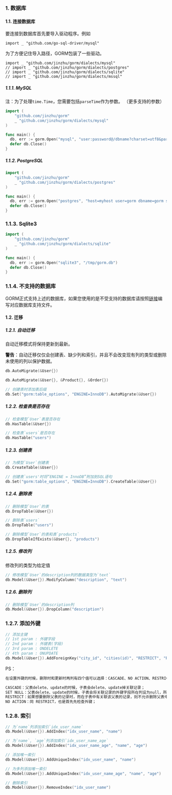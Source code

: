 ### 1. 数据库
#### 1.1. 连接数据库
要连接到数据库首先要导入驱动程序。例如
```
import _ "github.com/go-sql-driver/mysql"
```
为了方便记住导入路径，GORM包装了一些驱动。
```
import _ "github.com/jinzhu/gorm/dialects/mysql"
// import _ "github.com/jinzhu/gorm/dialects/postgres"
// import _ "github.com/jinzhu/gorm/dialects/sqlite"
// import _ "github.com/jinzhu/gorm/dialects/mssql"
```

##### 1.1.1. MySQL
注：为了处理``time.Time``，您需要包括``parseTime``作为参数。 （更多支持的参数）
```go
import (
    "github.com/jinzhu/gorm"
    _ "github.com/jinzhu/gorm/dialects/mysql"
)

func main() {
  db, err := gorm.Open("mysql", "user:password@/dbname?charset=utf8&parseTime=True&loc=Local")
  defer db.Close()
}
```
##### 1.1.2. PostgreSQL
```go
import (
    "github.com/jinzhu/gorm"
    _ "github.com/jinzhu/gorm/dialects/postgres"
)

func main() {
  db, err := gorm.Open("postgres", "host=myhost user=gorm dbname=gorm sslmode=disable password=mypassword")
  defer db.Close()
}
```
### 1.1.3. Sqlite3
```go
import (
    "github.com/jinzhu/gorm"
    _ "github.com/jinzhu/gorm/dialects/sqlite"
)

func main() {
  db, err := gorm.Open("sqlite3", "/tmp/gorm.db")
  defer db.Close()
}
```
### 1.1.4. 不支持的数据库
GORM正式支持上述的数据库，如果您使用的是不受支持的数据库请按照[链接](https://github.com/jinzhu/gorm/blob/master/dialect.go)编写对应数据库支持文件。

#### 1.2. 迁移
##### 1.2.1. 自动迁移
自动迁移模式将保持更新到最新。

**警告**：自动迁移仅仅会创建表、缺少列和索引，并且不会改变现有列的类型或删除未使用的列以保护数据。
```go
db.AutoMigrate(&User{})

db.AutoMigrate(&User{}, &Product{}, &Order{})

// 创建表时添加表后缀
db.Set("gorm:table_options", "ENGINE=InnoDB").AutoMigrate(&User{})
```
##### 1.2.2. 检查表是否存在
```go
// 检查模型`User`表是否存在
db.HasTable(&User{})

// 检查表`users`是否存在
db.HasTable("users")
```
##### 1.2.3. 创建表
```go
// 为模型`User`创建表
db.CreateTable(&User{})

// 创建表`users'时将“ENGINE = InnoDB”附加到SQL语句
db.Set("gorm:table_options", "ENGINE=InnoDB").CreateTable(&User{})
```
##### 1.2.4. 删除表
```go
// 删除模型`User`的表
db.DropTable(&User{})

// 删除表`users`
db.DropTable("users")

// 删除模型`User`的表和表`products`
db.DropTableIfExists(&User{}, "products")
```
##### 1.2.5. 修改列
修改列的类型为给定值
```go
// 修改模型`User`的description列的数据类型为`text`
db.Model(&User{}).ModifyColumn("description", "text")
```
##### 1.2.6. 删除列
```go
// 删除模型`User`的description列
db.Model(&User{}).DropColumn("description")
```
### 1.2.7. 添加外键
```go
// 添加主键
// 1st param : 外键字段
// 2nd param : 外键表(字段)
// 3rd param : ONDELETE
// 4th param : ONUPDATE
db.Model(&User{}).AddForeignKey("city_id", "cities(id)", "RESTRICT", "RESTRICT")
```
PS：
```go
在设置外键的时候，删除时和更新时两列有四个值可以选择：CASCADE、NO ACTION、RESTRICT、SET NULL，自己全亲自试了一遍，它们的区别如下：

CASCADE：父表delete、update的时候，子表会delete、update掉关联记录；
SET NULL：父表delete、update的时候，子表会将关联记录的外键字段所在列设为null，所以注意在设计子表时外键不能设为not null；
RESTRICT：如果想要删除父表的记录时，而在子表中有关联该父表的记录，则不允许删除父表中的记录；
NO ACTION：同 RESTRICT，也是首先先检查外键；
```
### 1.2.8. 索引
```go
// 为`name`列添加索引`idx_user_name`
db.Model(&User{}).AddIndex("idx_user_name", "name")

// 为`name`, `age`列添加索引`idx_user_name_age`
db.Model(&User{}).AddIndex("idx_user_name_age", "name", "age")

// 添加唯一索引
db.Model(&User{}).AddUniqueIndex("idx_user_name", "name")

// 为多列添加唯一索引
db.Model(&User{}).AddUniqueIndex("idx_user_name_age", "name", "age")

// 删除索引
db.Model(&User{}).RemoveIndex("idx_user_name")
```
